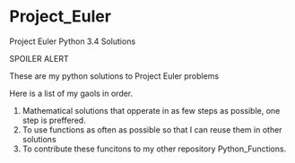 # Project_Euler
Project Euler Python 3.4 Solutions


SPOILER ALERT

These are my python solutions to Project Euler problems

Here is a list of my gaols in order.
<ol>
<li>Mathematical solutions that opperate in as few steps as possible, one step is preffered.</li>
<li>To use functions as often as possible so that I can reuse them in other solutions</li>
<li>To contribute these funcitons to my other repository Python_Functions.</li>
</ol>
